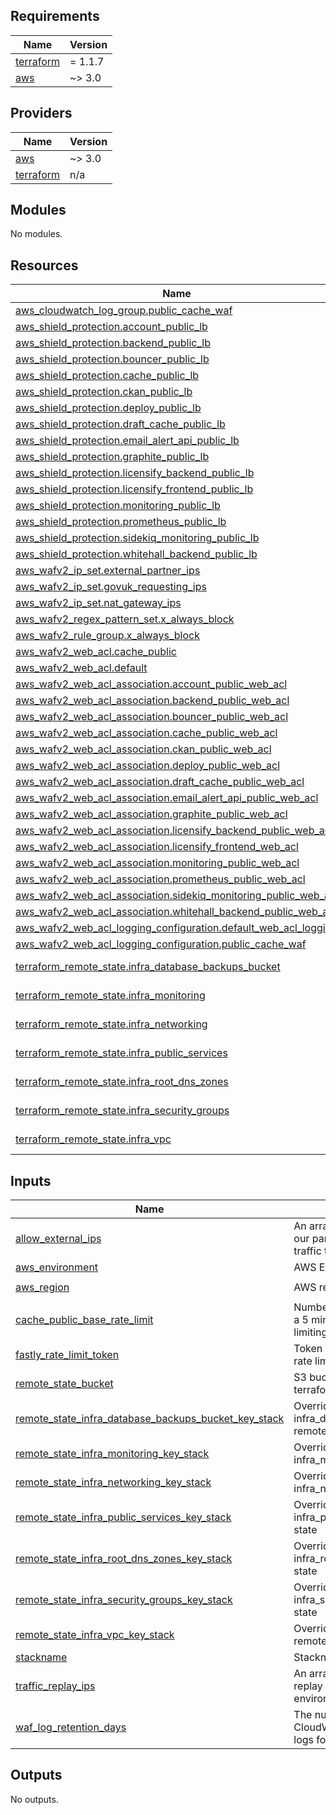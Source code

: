 ## Requirements

| Name | Version |
|------|---------|
| <a name="requirement_terraform"></a> [terraform](#requirement\_terraform) | = 1.1.7 |
| <a name="requirement_aws"></a> [aws](#requirement\_aws) | ~> 3.0 |

## Providers

| Name | Version |
|------|---------|
| <a name="provider_aws"></a> [aws](#provider\_aws) | ~> 3.0 |
| <a name="provider_terraform"></a> [terraform](#provider\_terraform) | n/a |

## Modules

No modules.

## Resources

| Name | Type |
|------|------|
| [aws_cloudwatch_log_group.public_cache_waf](https://registry.terraform.io/providers/hashicorp/aws/latest/docs/resources/cloudwatch_log_group) | resource |
| [aws_shield_protection.account_public_lb](https://registry.terraform.io/providers/hashicorp/aws/latest/docs/resources/shield_protection) | resource |
| [aws_shield_protection.backend_public_lb](https://registry.terraform.io/providers/hashicorp/aws/latest/docs/resources/shield_protection) | resource |
| [aws_shield_protection.bouncer_public_lb](https://registry.terraform.io/providers/hashicorp/aws/latest/docs/resources/shield_protection) | resource |
| [aws_shield_protection.cache_public_lb](https://registry.terraform.io/providers/hashicorp/aws/latest/docs/resources/shield_protection) | resource |
| [aws_shield_protection.ckan_public_lb](https://registry.terraform.io/providers/hashicorp/aws/latest/docs/resources/shield_protection) | resource |
| [aws_shield_protection.deploy_public_lb](https://registry.terraform.io/providers/hashicorp/aws/latest/docs/resources/shield_protection) | resource |
| [aws_shield_protection.draft_cache_public_lb](https://registry.terraform.io/providers/hashicorp/aws/latest/docs/resources/shield_protection) | resource |
| [aws_shield_protection.email_alert_api_public_lb](https://registry.terraform.io/providers/hashicorp/aws/latest/docs/resources/shield_protection) | resource |
| [aws_shield_protection.graphite_public_lb](https://registry.terraform.io/providers/hashicorp/aws/latest/docs/resources/shield_protection) | resource |
| [aws_shield_protection.licensify_backend_public_lb](https://registry.terraform.io/providers/hashicorp/aws/latest/docs/resources/shield_protection) | resource |
| [aws_shield_protection.licensify_frontend_public_lb](https://registry.terraform.io/providers/hashicorp/aws/latest/docs/resources/shield_protection) | resource |
| [aws_shield_protection.monitoring_public_lb](https://registry.terraform.io/providers/hashicorp/aws/latest/docs/resources/shield_protection) | resource |
| [aws_shield_protection.prometheus_public_lb](https://registry.terraform.io/providers/hashicorp/aws/latest/docs/resources/shield_protection) | resource |
| [aws_shield_protection.sidekiq_monitoring_public_lb](https://registry.terraform.io/providers/hashicorp/aws/latest/docs/resources/shield_protection) | resource |
| [aws_shield_protection.whitehall_backend_public_lb](https://registry.terraform.io/providers/hashicorp/aws/latest/docs/resources/shield_protection) | resource |
| [aws_wafv2_ip_set.external_partner_ips](https://registry.terraform.io/providers/hashicorp/aws/latest/docs/resources/wafv2_ip_set) | resource |
| [aws_wafv2_ip_set.govuk_requesting_ips](https://registry.terraform.io/providers/hashicorp/aws/latest/docs/resources/wafv2_ip_set) | resource |
| [aws_wafv2_ip_set.nat_gateway_ips](https://registry.terraform.io/providers/hashicorp/aws/latest/docs/resources/wafv2_ip_set) | resource |
| [aws_wafv2_regex_pattern_set.x_always_block](https://registry.terraform.io/providers/hashicorp/aws/latest/docs/resources/wafv2_regex_pattern_set) | resource |
| [aws_wafv2_rule_group.x_always_block](https://registry.terraform.io/providers/hashicorp/aws/latest/docs/resources/wafv2_rule_group) | resource |
| [aws_wafv2_web_acl.cache_public](https://registry.terraform.io/providers/hashicorp/aws/latest/docs/resources/wafv2_web_acl) | resource |
| [aws_wafv2_web_acl.default](https://registry.terraform.io/providers/hashicorp/aws/latest/docs/resources/wafv2_web_acl) | resource |
| [aws_wafv2_web_acl_association.account_public_web_acl](https://registry.terraform.io/providers/hashicorp/aws/latest/docs/resources/wafv2_web_acl_association) | resource |
| [aws_wafv2_web_acl_association.backend_public_web_acl](https://registry.terraform.io/providers/hashicorp/aws/latest/docs/resources/wafv2_web_acl_association) | resource |
| [aws_wafv2_web_acl_association.bouncer_public_web_acl](https://registry.terraform.io/providers/hashicorp/aws/latest/docs/resources/wafv2_web_acl_association) | resource |
| [aws_wafv2_web_acl_association.cache_public_web_acl](https://registry.terraform.io/providers/hashicorp/aws/latest/docs/resources/wafv2_web_acl_association) | resource |
| [aws_wafv2_web_acl_association.ckan_public_web_acl](https://registry.terraform.io/providers/hashicorp/aws/latest/docs/resources/wafv2_web_acl_association) | resource |
| [aws_wafv2_web_acl_association.deploy_public_web_acl](https://registry.terraform.io/providers/hashicorp/aws/latest/docs/resources/wafv2_web_acl_association) | resource |
| [aws_wafv2_web_acl_association.draft_cache_public_web_acl](https://registry.terraform.io/providers/hashicorp/aws/latest/docs/resources/wafv2_web_acl_association) | resource |
| [aws_wafv2_web_acl_association.email_alert_api_public_web_acl](https://registry.terraform.io/providers/hashicorp/aws/latest/docs/resources/wafv2_web_acl_association) | resource |
| [aws_wafv2_web_acl_association.graphite_public_web_acl](https://registry.terraform.io/providers/hashicorp/aws/latest/docs/resources/wafv2_web_acl_association) | resource |
| [aws_wafv2_web_acl_association.licensify_backend_public_web_acl](https://registry.terraform.io/providers/hashicorp/aws/latest/docs/resources/wafv2_web_acl_association) | resource |
| [aws_wafv2_web_acl_association.licensify_frontend_web_acl](https://registry.terraform.io/providers/hashicorp/aws/latest/docs/resources/wafv2_web_acl_association) | resource |
| [aws_wafv2_web_acl_association.monitoring_public_web_acl](https://registry.terraform.io/providers/hashicorp/aws/latest/docs/resources/wafv2_web_acl_association) | resource |
| [aws_wafv2_web_acl_association.prometheus_public_web_acl](https://registry.terraform.io/providers/hashicorp/aws/latest/docs/resources/wafv2_web_acl_association) | resource |
| [aws_wafv2_web_acl_association.sidekiq_monitoring_public_web_acl](https://registry.terraform.io/providers/hashicorp/aws/latest/docs/resources/wafv2_web_acl_association) | resource |
| [aws_wafv2_web_acl_association.whitehall_backend_public_web_acl](https://registry.terraform.io/providers/hashicorp/aws/latest/docs/resources/wafv2_web_acl_association) | resource |
| [aws_wafv2_web_acl_logging_configuration.default_web_acl_logging](https://registry.terraform.io/providers/hashicorp/aws/latest/docs/resources/wafv2_web_acl_logging_configuration) | resource |
| [aws_wafv2_web_acl_logging_configuration.public_cache_waf](https://registry.terraform.io/providers/hashicorp/aws/latest/docs/resources/wafv2_web_acl_logging_configuration) | resource |
| [terraform_remote_state.infra_database_backups_bucket](https://registry.terraform.io/providers/hashicorp/terraform/latest/docs/data-sources/remote_state) | data source |
| [terraform_remote_state.infra_monitoring](https://registry.terraform.io/providers/hashicorp/terraform/latest/docs/data-sources/remote_state) | data source |
| [terraform_remote_state.infra_networking](https://registry.terraform.io/providers/hashicorp/terraform/latest/docs/data-sources/remote_state) | data source |
| [terraform_remote_state.infra_public_services](https://registry.terraform.io/providers/hashicorp/terraform/latest/docs/data-sources/remote_state) | data source |
| [terraform_remote_state.infra_root_dns_zones](https://registry.terraform.io/providers/hashicorp/terraform/latest/docs/data-sources/remote_state) | data source |
| [terraform_remote_state.infra_security_groups](https://registry.terraform.io/providers/hashicorp/terraform/latest/docs/data-sources/remote_state) | data source |
| [terraform_remote_state.infra_vpc](https://registry.terraform.io/providers/hashicorp/terraform/latest/docs/data-sources/remote_state) | data source |

## Inputs

| Name | Description | Type | Default | Required |
|------|-------------|------|---------|:--------:|
| <a name="input_allow_external_ips"></a> [allow\_external\_ips](#input\_allow\_external\_ips) | An array of CIDR blocks that are our partners using to send traffic to us | `list(string)` | n/a | yes |
| <a name="input_aws_environment"></a> [aws\_environment](#input\_aws\_environment) | AWS Environment | `string` | n/a | yes |
| <a name="input_aws_region"></a> [aws\_region](#input\_aws\_region) | AWS region | `string` | `"eu-west-1"` | no |
| <a name="input_cache_public_base_rate_limit"></a> [cache\_public\_base\_rate\_limit](#input\_cache\_public\_base\_rate\_limit) | Number of requests to allow in a 5 minute period before rate limiting is applied. | `number` | n/a | yes |
| <a name="input_fastly_rate_limit_token"></a> [fastly\_rate\_limit\_token](#input\_fastly\_rate\_limit\_token) | Token used by the CDN to skip rate limiting | `string` | `""` | no |
| <a name="input_remote_state_bucket"></a> [remote\_state\_bucket](#input\_remote\_state\_bucket) | S3 bucket we store our terraform state in | `string` | n/a | yes |
| <a name="input_remote_state_infra_database_backups_bucket_key_stack"></a> [remote\_state\_infra\_database\_backups\_bucket\_key\_stack](#input\_remote\_state\_infra\_database\_backups\_bucket\_key\_stack) | Override path to infra\_database\_backups\_bucket remote state | `string` | `""` | no |
| <a name="input_remote_state_infra_monitoring_key_stack"></a> [remote\_state\_infra\_monitoring\_key\_stack](#input\_remote\_state\_infra\_monitoring\_key\_stack) | Override path to infra\_monitoring remote state | `string` | `""` | no |
| <a name="input_remote_state_infra_networking_key_stack"></a> [remote\_state\_infra\_networking\_key\_stack](#input\_remote\_state\_infra\_networking\_key\_stack) | Override path to infra\_networking remote state | `string` | `""` | no |
| <a name="input_remote_state_infra_public_services_key_stack"></a> [remote\_state\_infra\_public\_services\_key\_stack](#input\_remote\_state\_infra\_public\_services\_key\_stack) | Override path to infra\_public\_services remote state | `string` | `""` | no |
| <a name="input_remote_state_infra_root_dns_zones_key_stack"></a> [remote\_state\_infra\_root\_dns\_zones\_key\_stack](#input\_remote\_state\_infra\_root\_dns\_zones\_key\_stack) | Override path to infra\_root\_dns\_zones remote state | `string` | `""` | no |
| <a name="input_remote_state_infra_security_groups_key_stack"></a> [remote\_state\_infra\_security\_groups\_key\_stack](#input\_remote\_state\_infra\_security\_groups\_key\_stack) | Override path to infra\_security\_groups remote state | `string` | `""` | no |
| <a name="input_remote_state_infra_vpc_key_stack"></a> [remote\_state\_infra\_vpc\_key\_stack](#input\_remote\_state\_infra\_vpc\_key\_stack) | Override path to infra\_vpc remote state | `string` | `""` | no |
| <a name="input_stackname"></a> [stackname](#input\_stackname) | Stackname | `string` | `"govuk"` | no |
| <a name="input_traffic_replay_ips"></a> [traffic\_replay\_ips](#input\_traffic\_replay\_ips) | An array of CIDR blocks that will replay traffic against an environment | `list(string)` | n/a | yes |
| <a name="input_waf_log_retention_days"></a> [waf\_log\_retention\_days](#input\_waf\_log\_retention\_days) | The number of days CloudWatch will retain WAF logs for. | `string` | `"30"` | no |

## Outputs

No outputs.

